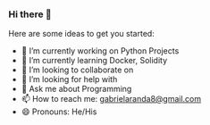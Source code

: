 ### Hi there 👋

<!--
**gabrielaranda8/gabrielaranda8** is a ✨ _special_ ✨ repository because its `README.md` (this file) appears on your GitHub profile.
-->
Here are some ideas to get you started:

- 🔭 I’m currently working on Python Projects
- 🌱 I’m currently learning Docker, Solidity
- 👯 I’m looking to collaborate on 
- 🤔 I’m looking for help with 
- 💬 Ask me about Programming
- 📫 How to reach me: gabrielaranda8@gmail.com
- 😄 Pronouns: He/His

